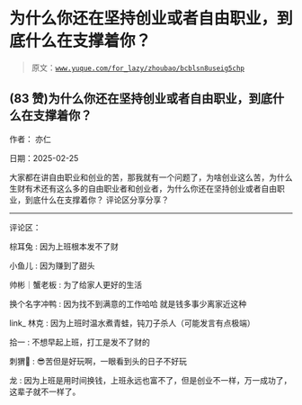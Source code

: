 # 为什么你还在坚持创业或者自由职业，到底什么在支撑着你？

> 原文：[`www.yuque.com/for_lazy/zhoubao/bcblsn8useig5chp`](https://www.yuque.com/for_lazy/zhoubao/bcblsn8useig5chp)

## (83 赞)为什么你还在坚持创业或者自由职业，到底什么在支撑着你？

作者： 亦仁

日期：2025-02-25

大家都在讲自由职业和创业的苦，那我就有一个问题了，为啥创业这么苦，为什么生财有术还有这么多的自由职业者和创业者，为什么你还在坚持创业或者自由职业，到底什么在支撑着你？
评论区分享分享？

* * *

评论区：

棕耳兔 : 因为上班根本发不了财

小鱼儿 : 因为赚到了甜头

帅彬｜蟹老板 : 为了给家人更好的生活

换个名字冲鸭 : 因为找不到满意的工作哈哈 就是钱多事少离家近这种

link_ 林克 : 因为上班时温水煮青蛙，钝刀子杀人（可能发言有点极端）

拾一 : 不想早起上班，打工是发不了财的

刺猬🐬 : 😎苦但是好玩啊，一眼看到头的日子不好玩

龙 : 因为上班是用时间换钱，上班永远也富不了，但是创业不一样，万一成功了，这辈子就不一样了。